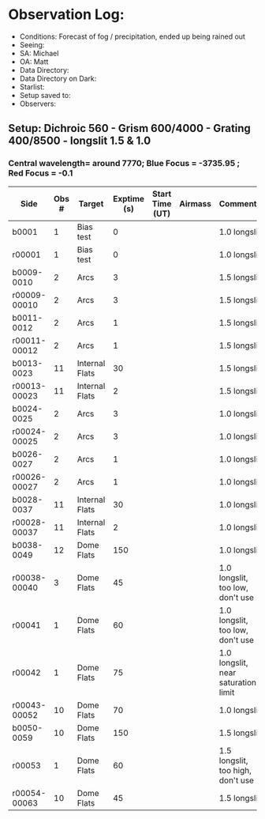 # Observation Log:

* Conditions: Forecast of fog / precipitation, ended up being rained out
* Seeing: 
* SA: Michael
* OA: Matt
* Data Directory: 
* Data Directory on Dark: 
* Starlist: 
* Setup saved to: 
* Observers: 

## Setup: Dichroic 560 - Grism 600/4000 - Grating 400/8500 - longslit 1.5 & 1.0 
### Central wavelength= around 7770; Blue Focus = -3735.95 ; Red Focus = -0.1

| Side | Obs #     | Target    | Exptime (s) | Start Time (UT) | Airmass | Comments                                                   |
|------|-----------|-----------|-------------|-----------------|---------|------------------------------------------------------------|
|b0001|1|Bias test        |0| ||1.0 longslit|
|r00001|1|Bias test        |0| ||1.0 longslit|
|b0009-0010|2|Arcs        |3| ||1.5 longslit|
|r00009-00010|2|Arcs        |3| ||1.5 longslit|
|b0011-0012|2|Arcs        |1| ||1.5 longslit|
|r00011-00012|2|Arcs        |1| ||1.5 longslit|
|b0013-0023|11|Internal Flats        |30| ||1.5 longslit |
|r00013-00023|11|Internal Flats        |2| ||1.5 longslit|
|b0024-0025|2|Arcs        |3| ||1.0 longslit|
|r00024-00025|2|Arcs        |3| ||1.0 longslit|
|b0026-0027|2|Arcs        |1| ||1.0 longslit|
|r00026-00027|2|Arcs        |1| ||1.0 longslit|
|b0028-0037|11|Internal Flats        |30| ||1.0 longslit |
|r00028-00037|11|Internal Flats        |2| ||1.0 longslit|
|b0038-0049|12|Dome Flats        |150| ||1.0 longslit | 
|r00038-00040|3|Dome Flats        |45| ||1.0 longslit, too low, don't use|
|r00041|1|Dome Flats        |60| ||1.0 longslit, too low, don't use|
|r00042|1|Dome Flats        |75| ||1.0 longslit, near saturation limit|
|r00043-00052|10|Dome Flats        |70| ||1.0 longslit|
|b0050-0059|10|Dome Flats        |150| ||1.5 longslit | 
|r00053|1|Dome Flats        |60| ||1.5 longslit, too high, don't use|
|r00054-00063|10|Dome Flats        |45| ||1.5 longslit|

